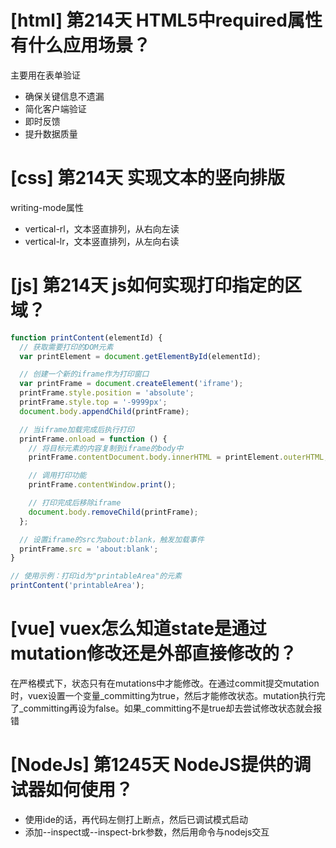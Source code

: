 # [html] 第214天 HTML5中required属性有什么应用场景？

主要用在表单验证

- 确保关键信息不遗漏
- 简化客户端验证
- 即时反馈
- 提升数据质量

# [css] 第214天 实现文本的竖向排版

writing-mode属性

- vertical-rl，文本竖直排列，从右向左读
- vertical-lr，文本竖直排列，从左向右读

# [js] 第214天 js如何实现打印指定的区域？

```javascript
function printContent(elementId) {
  // 获取需要打印的DOM元素
  var printElement = document.getElementById(elementId);

  // 创建一个新的iframe作为打印窗口
  var printFrame = document.createElement('iframe');
  printFrame.style.position = 'absolute';
  printFrame.style.top = '-9999px';
  document.body.appendChild(printFrame);

  // 当iframe加载完成后执行打印
  printFrame.onload = function () {
    // 将目标元素的内容复制到iframe的body中
    printFrame.contentDocument.body.innerHTML = printElement.outerHTML;

    // 调用打印功能
    printFrame.contentWindow.print();

    // 打印完成后移除iframe
    document.body.removeChild(printFrame);
  };

  // 设置iframe的src为about:blank，触发加载事件
  printFrame.src = 'about:blank';
}

// 使用示例：打印id为"printableArea"的元素
printContent('printableArea');

```

# [vue] vuex怎么知道state是通过mutation修改还是外部直接修改的？

在严格模式下，状态只有在mutations中才能修改。在通过commit提交mutation时，vuex设置一个变量_committing为true，然后才能修改状态。mutation执行完了_committing再设为false。如果_committing不是true却去尝试修改状态就会报错

# [NodeJs] 第1245天 NodeJS提供的调试器如何使用？

- 使用ide的话，再代码左侧打上断点，然后已调试模式启动
- 添加--inspect或--inspect-brk参数，然后用命令与nodejs交互
